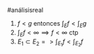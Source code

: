 #análisisreal 

1. $f<g$ entonces $\int _{E}f < \int _{E}g$ 
2. $\int_{E}f < \infty \implies f< \infty$ ctp
3. $E_{1} \subset E_{2} = > \int_{E_{1}}f<\int_{E_{2}}f$
